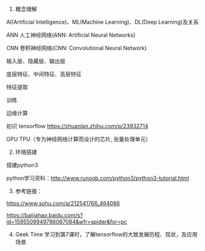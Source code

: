 1. 概念理解

AI(Artificial Intelligence)、ML(Machine Learning)、DL(Deep Learning)及关系

ANN 人工神经网络(ANN: Artificial Neural Networks)

CNN 卷积神经网络(CNN: Convolutional Neural Network)

输入层、隐藏层、输出层

底层特征、中间特征、高层特征

特征提取

训练

边缘计算

初识 tensorflow  https://zhuanlan.zhihu.com/p/23932714

GPU TPU（专为神经网络计算而设计的芯片, 张量处理单元）

2. 环境搭建

搭建python3

python学习资料：http://www.runoob.com/python3/python3-tutorial.html

3. 参考链接：

https://www.sohu.com/a/212541766_464086

https://baijiahao.baidu.com/s?id=1595509949786067084&wfr=spider&for=pc

4. Geek Time
学习到第7课时，了解tensorflow的大致发展历程、现状，及应用场景
